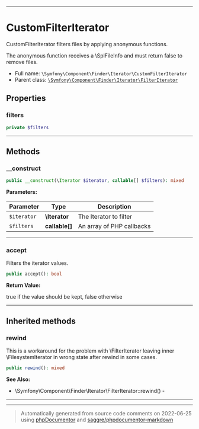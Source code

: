 ***

# CustomFilterIterator

CustomFilterIterator filters files by applying anonymous functions.

The anonymous function receives a \SplFileInfo and must return false
to remove files.

* Full name: `\Symfony\Component\Finder\Iterator\CustomFilterIterator`
* Parent class: [`\Symfony\Component\Finder\Iterator\FilterIterator`](./FilterIterator.md)



## Properties


### filters



```php
private $filters
```






***

## Methods


### __construct



```php
public __construct(\Iterator $iterator, callable[] $filters): mixed
```








**Parameters:**

| Parameter | Type | Description |
|-----------|------|-------------|
| `$iterator` | **\Iterator** | The Iterator to filter |
| `$filters` | **callable[]** | An array of PHP callbacks |




***

### accept

Filters the iterator values.

```php
public accept(): bool
```









**Return Value:**

true if the value should be kept, false otherwise



***


## Inherited methods


### rewind

This is a workaround for the problem with \FilterIterator leaving inner \FilesystemIterator in wrong state after
rewind in some cases.

```php
public rewind(): mixed
```










**See Also:**

* \Symfony\Component\Finder\Iterator\FilterIterator::rewind() - 

***


***
> Automatically generated from source code comments on 2022-06-25 using [phpDocumentor](http://www.phpdoc.org/) and [saggre/phpdocumentor-markdown](https://github.com/Saggre/phpDocumentor-markdown)
